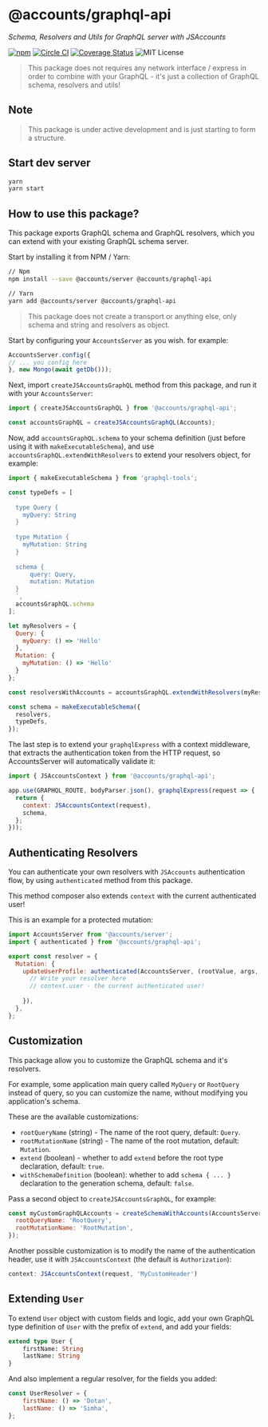 # @accounts/graphql-api

*Schema, Resolvers and Utils for GraphQL server with JSAccounts*

[![npm](https://img.shields.io/npm/v/@accounts/graphql-api.svg?maxAge=2592000)](https://www.npmjs.com/package/@accounts/graphql-api) [![Circle CI](https://circleci.com/gh/js-accounts/graphql-api.svg?style=shield)](https://circleci.com/gh/js-accounts/graphql-api) [![Coverage Status](https://coveralls.io/repos/github/js-accounts/graphql-api/badge.svg?branch=master)](https://coveralls.io/github/js-accounts/graphql-api?branch=master) ![MIT License](https://img.shields.io/badge/license-MIT-blue.svg)

> This package does not requires any network interface / express in order to combine with your GraphQL - it's just a collection of GraphQL schema, resolvers and utils!

## Note

> This package is under active development and is just starting to form a structure.

## Start dev server

```bash
yarn
yarn start
```

## How to use this package?

This package exports GraphQL schema and GraphQL resolvers, which you can extend with your existing GraphQL schema server.

Start by installing it from NPM / Yarn:

```bash
// Npm
npm install --save @accounts/server @accounts/graphql-api

// Yarn
yarn add @accounts/server @accounts/graphql-api
```

> This package does not create a transport or anything else, only schema and string and resolvers as object.

Start by configuring your `AccountsServer` as you wish. for example:

```js
AccountsServer.config({
// ... you config here
}, new Mongo(await getDb()));
```

Next, import `createJSAccountsGraphQL` method from this package, and run it with your `AccountsServer`:

```js
import { createJSAccountsGraphQL } from '@accounts/graphql-api';

const accountsGraphQL = createJSAccountsGraphQL(Accounts);
```

Now, add `accountsGraphQL.schema` to your schema definition (just before using it with `makeExecutableSchema`), and use `accountsGraphQL.extendWithResolvers` to extend your resolvers object, for example:

```js
import { makeExecutableSchema } from 'graphql-tools';

const typeDefs = [
  `
  type Query {
    myQuery: String
  }
  
  type Mutation {
    myMutation: String
  }
  
  schema {
      query: Query,
      mutation: Mutation
  }
  `,
  accountsGraphQL.schema
];

let myResolvers = {
  Query: {
    myQuery: () => 'Hello'
  },
  Mutation: {
    myMutation: () => 'Hello'
  }
};

const resolversWithAccounts = accountsGraphQL.extendWithResolvers(myResolvers);

const schema = makeExecutableSchema({
  resolvers,
  typeDefs,
});
```

The last step is to extend your `graphqlExpress` with a context middleware, that extracts the authentication token from the HTTP request, so AccountsServer will automatically validate it:

```js
import { JSAccountsContext } from '@accounts/graphql-api';

app.use(GRAPHQL_ROUTE, bodyParser.json(), graphqlExpress(request => {
  return {
    context: JSAccountsContext(request),
    schema,
  };
}));
```

## Authenticating Resolvers

You can authenticate your own resolvers with `JSAccounts` authentication flow, by using `authenticated` method from this package.

This method composer also extends `context` with the current authenticated user!

This is an example for a protected mutation: 

```js
import AccountsServer from '@accounts/server';
import { authenticated } from '@accounts/graphql-api';

export const resolver = {
  Mutation: {
    updateUserProfile: authenticated(AccountsServer, (rootValue, args, context) => {
      // Write your resolver here 
      // context.user - the current authenticated user!
       
    }),
  },
};
```

## Customization

This package allow you to customize the GraphQL schema and it's resolvers. 

For example, some application main query called `MyQuery` or `RootQuery` instead of query, so you can customize the name, without modifying you application's schema.

These are the available customizations:

* `rootQueryName` (string) - The name of the root query, default: `Query`.
* `rootMutationName` (string) - The name of the root mutation, default: `Mutation`.
* `extend` (boolean) - whether to add `extend` before the root type declaration, default: `true`.
* `withSchemaDefinition` (boolean): whether to add `schema { ... } ` declaration to the generation schema, default: `false`.
  
Pass a second object to `createJSAccountsGraphQL`, for example:

```js
const myCustomGraphQLAccounts = createSchemaWithAccounts(AccountsServer, {
  rootQueryName: 'RootQuery',
  rootMutationName: 'RootMutation',
});
```

Another possible customization is to modify the name of the authentication header, use it with `JSAccountsContext` (the default is `Authorization`):

```js
context: JSAccountsContext(request, 'MyCustomHeader')
```

## Extending `User`

To extend `User` object with custom fields and logic, add your own GraphQL type definition of `User` with the prefix of `extend`, and add your fields:

```graphql
extend type User {
    firstName: String
    lastName: String
}
```

And also implement a regular resolver, for the fields you added:

```js
const UserResolver = {
    firstName: () => 'Dotan',
    lastName: () => 'Simha',
};
```
